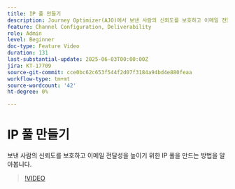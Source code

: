 ```yaml
---
title: IP 풀 만들기
description: Journey Optimizer(AJO)에서 보낸 사람의 신뢰도를 보호하고 이메일 전달성을 높이기 위한 IP 풀을 만드는 방법을 알아봅니다.
feature: Channel Configuration, Deliverability
role: Admin
level: Beginner
doc-type: Feature Video
duration: 131
last-substantial-update: 2025-06-03T00:00:00Z
jira: KT-17709
source-git-commit: cce0bc62c653f544f2d07f3184a94bd4e880feaa
workflow-type: tm+mt
source-wordcount: '42'
ht-degree: 0%

---
```



# IP 풀 만들기

보낸 사람의 신뢰도를 보호하고 이메일 전달성을 높이기 위한 IP 풀을 만드는 방법을 알아봅니다.

>[!VIDEO](https://video.tv.adobe.com/v/3463256/?learn=on&enablevpops&captions=kor)

